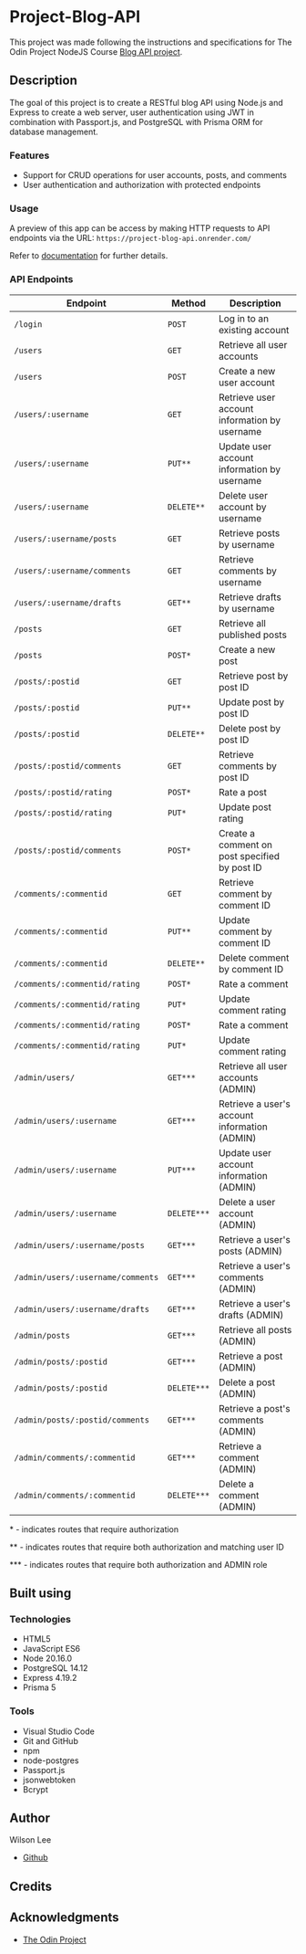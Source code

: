 # Project-Blog-API

This project was made following the instructions and specifications for The Odin Project NodeJS Course [Blog API project](https://www.theodinproject.com/lessons/node-path-nodejs-blog-api).

## Description

The goal of this project is to create a RESTful blog API using Node.js and Express to create a web server, user authentication using JWT in combination with Passport.js, and PostgreSQL with Prisma ORM for database management.

### Features

- Support for CRUD operations for user accounts, posts, and comments
- User authentication and authorization with protected endpoints

### Usage
A preview of this app can be access by making HTTP requests to API endpoints via the URL: ```https://project-blog-api.onrender.com/``` 

Refer to [documentation](DOCS.md) for further details.

### API Endpoints
| Endpoint | Method | Description |
| --- | --- | --- |
| ```/login``` | ```POST``` |  Log in to an existing account |
| ```/users``` | ```GET``` | Retrieve all user accounts |
| ```/users``` | ```POST``` | Create a new user account |
| ```/users/:username``` | ```GET``` | Retrieve user account information by username
| ```/users/:username``` | ```PUT**``` | Update user account information by username |
| ```/users/:username``` | ```DELETE**``` | Delete user account by username |
| ```/users/:username/posts``` | ```GET``` | Retrieve posts by username |
| ```/users/:username/comments``` | ```GET``` | Retrieve comments by username |
| ```/users/:username/drafts``` | ```GET**``` | Retrieve drafts by username |
| ```/posts``` | ```GET``` | Retrieve all published posts |
| ```/posts``` | ```POST*``` | Create a new post |
| ```/posts/:postid``` | ```GET``` | Retrieve post by post ID |
| ```/posts/:postid``` | ```PUT**``` | Update post by post ID |
| ```/posts/:postid``` | ```DELETE**``` | Delete post by post ID |
| ```/posts/:postid/comments``` | ```GET``` | Retrieve comments by post ID |
| ```/posts/:postid/rating``` | ```POST*``` | Rate a post |
| ```/posts/:postid/rating``` | ```PUT*``` | Update post rating |
| ```/posts/:postid/comments``` | ```POST*``` | Create a comment on post specified by post ID |
| ```/comments/:commentid``` | ```GET``` | Retrieve comment by comment ID |
| ```/comments/:commentid``` | ```PUT**``` | Update comment by comment ID |
| ```/comments/:commentid``` | ```DELETE**``` | Delete comment by comment ID |
| ```/comments/:commentid/rating``` | ```POST*``` | Rate a comment
| ```/comments/:commentid/rating``` | ```PUT*``` | Update comment rating
| ```/comments/:commentid/rating``` | ```POST*``` | Rate a comment
| ```/comments/:commentid/rating``` | ```PUT*``` | Update comment rating
| ```/admin/users/``` | ```GET***``` | Retrieve all user accounts (ADMIN) |
| ```/admin/users/:username``` | ```GET***``` | Retrieve a user's account information (ADMIN) |
| ```/admin/users/:username``` | ```PUT***``` | Update user account information (ADMIN) |
| ```/admin/users/:username``` | ```DELETE***``` | Delete a user account (ADMIN) |
| ```/admin/users/:username/posts``` | ```GET***``` | Retrieve a user's posts (ADMIN) |
| ```/admin/users/:username/comments``` | ```GET***``` | Retrieve a user's comments (ADMIN) |
| ```/admin/users/:username/drafts``` | ```GET***``` | Retrieve a user's drafts (ADMIN) |
| ```/admin/posts``` | ```GET***``` | Retrieve all posts (ADMIN) |
| ```/admin/posts/:postid``` | ```GET***``` | Retrieve a post (ADMIN) |
| ```/admin/posts/:postid``` | ```DELETE***``` | Delete a post (ADMIN) |
| ```/admin/posts/:postid/comments``` | ```GET***``` | Retrieve a post's comments (ADMIN) |
| ```/admin/comments/:commentid``` | ```GET***``` | Retrieve a comment (ADMIN) |
| ```/admin/comments/:commentid``` | ```DELETE***``` | Delete a comment (ADMIN) |


 \* - indicates routes that require authorization
 
 \*\* - indicates routes that require both authorization and matching user ID

 \*\*\* - indicates routes that require both authorization and ADMIN role

## Built using

### Technologies

- HTML5
- JavaScript ES6
- Node 20.16.0
- PostgreSQL 14.12
- Express 4.19.2
- Prisma 5

### Tools

- Visual Studio Code
- Git and GitHub
- npm
- node-postgres
- Passport.js
- jsonwebtoken
- Bcrypt

## Author

Wilson Lee
- [Github](https://github.com/estercade)

## Credits

## Acknowledgments

* [The Odin Project](https://www.theodinproject.com/)
